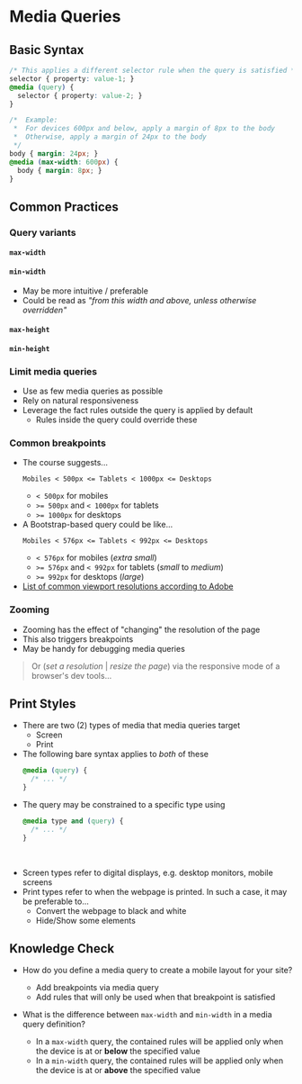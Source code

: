 # Media Queries

## Basic Syntax

<!-- prettier-ignore -->
```css
/* This applies a different selector rule when the query is satisfied */
selector { property: value-1; }
@media (query) {
  selector { property: value-2; }
}

/*  Example:
 *  For devices 600px and below, apply a margin of 8px to the body
 *  Otherwise, apply a margin of 24px to the body
 */
body { margin: 24px; }
@media (max-width: 600px) {
  body { margin: 8px; }
}
```

## Common Practices

### Query variants

#### `max-width`

#### `min-width`

- May be more intuitive / preferable
- Could be read as _"from this width and above, unless otherwise overridden"_

#### `max-height`

#### `min-height`

### Limit media queries

- Use as few media queries as possible
- Rely on natural responsiveness
- Leverage the fact rules outside the query is applied by default
  - Rules inside the query could override these

### Common breakpoints

- The course suggests...
  ```
  Mobiles < 500px <= Tablets < 1000px <= Desktops
  ```
  - `< 500px` for mobiles
  - `>= 500px` and `< 1000px` for tablets
  - `>= 1000px` for desktops
- A Bootstrap-based query could be like...
  ```
  Mobiles < 576px <= Tablets < 992px <= Desktops
  ```
  - `< 576px` for mobiles (_extra small_)
  - `>= 576px` and `< 992px` for tablets (_small_ to _medium_)
  - `>= 992px` for desktops (_large_)
- [List of common viewport resolutions according to Adobe](https://experienceleague.adobe.com/docs/target/using/experiences/vec/mobile-viewports.html)

### Zooming

- Zooming has the effect of "changing" the resolution of the page
- This also triggers breakpoints
- May be handy for debugging media queries

> Or (_set a resolution_ | _resize the page_) via the responsive mode of a browser's dev tools...

## Print Styles

- There are two (2) types of media that media queries target
  - Screen
  - Print
- The following bare syntax applies to _both_ of these
  ```css
  @media (query) {
    /* ... */
  }
  ```
- The query may be constrained to a specific type using
  ```css
  @media type and (query) {
    /* ... */
  }
  ```

<br>

- Screen types refer to digital displays, e.g. desktop monitors, mobile screens
- Print types refer to when the webpage is printed. In such a case, it may be preferable to...
  - Convert the webpage to black and white
  - Hide/Show some elements

## Knowledge Check

- How do you define a media query to create a mobile layout for your site?

  - Add breakpoints via media query
  - Add rules that will only be used when that breakpoint is satisfied

- What is the difference between `max-width` and `min-width` in a media query definition?

  - In a `max-width` query, the contained rules will be applied only when the device is at or **below** the specified value
  - In a `min-width` query, the contained rules will be applied only when the device is at or **above** the specified value
